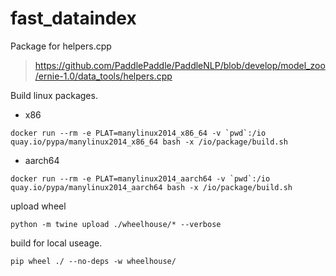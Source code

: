 # fast_dataindex
Package for helpers.cpp 

> https://github.com/PaddlePaddle/PaddleNLP/blob/develop/model_zoo/ernie-1.0/data_tools/helpers.cpp

Build linux packages. 
- x86
```
docker run --rm -e PLAT=manylinux2014_x86_64 -v `pwd`:/io quay.io/pypa/manylinux2014_x86_64 bash -x /io/package/build.sh
```
- aarch64
```
docker run --rm -e PLAT=manylinux2014_aarch64 -v `pwd`:/io quay.io/pypa/manylinux2014_aarch64 bash -x /io/package/build.sh
```

upload wheel
```
python -m twine upload ./wheelhouse/* --verbose
```

build for local useage.
```
pip wheel ./ --no-deps -w wheelhouse/
```
